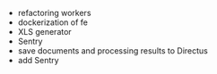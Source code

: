 - refactoring workers
- dockerization of fe
- XLS generator
- Sentry
- save documents and processing results to Directus
- add Sentry